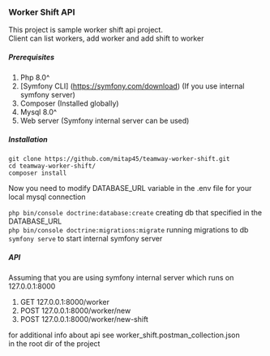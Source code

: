 ### Worker Shift API

This project is sample worker shift api project.<br>
Client can list workers, add worker and add shift to worker

##### Prerequisites

1. Php 8.0^
2. [Symfony CLI] (https://symfony.com/download) (If you use internal symfony server)
3. Composer (Installed globally)
4. Mysql 8.0^
5. Web server (Symfony internal server can be used)

##### Installation

`git clone https://github.com/mitap45/teamway-worker-shift.git` <br>
`cd teamway-worker-shift/` <br>
`composer install` <br>

Now you need to modify DATABASE_URL variable in the .env file  for your local mysql connection

`php bin/console doctrine:database:create` creating db that specified in the DATABASE_URL <br>
`php bin/console doctrine:migrations:migrate` running migrations to db<br>
`symfony serve` to start internal symfony server<br>

##### API
Assuming that you are using symfony internal server which runs on 127.0.0.1:8000

1. GET 127.0.0.1:8000/worker
2. POST 127.0.0.1:8000/worker/new 
2. POST 127.0.0.1:8000/worker/new-shift

for additional info about api see worker_shift.postman_collection.json<br>
in the root dir of the project
